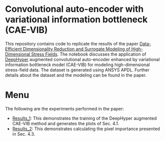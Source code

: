 # Convolutional auto-encoder with variational information bottleneck (CAE-VIB)

This repository contains code to replicate the results of the paper [Data-Efficient Dimensionality Reduction and Surrogate Modeling of High-Dimensional Stress Fields](). The notebook discusses the application of [DeepHyper](https://ieeexplore.ieee.org/abstract/document/8638041) augmented convolutional auto-encoder enhanced by variational information bottleneck model (CAE-VIB) for modeling high-dimensional stress-field data. The dataset is generated using ANSYS APDL. Further details about the dataset and the modeling can be found in the paper.

# Menu

The following are the experiments performed in the paper:

- [Results_1](): This demonstrates the training of the DeepHyper augmented CAE-VIB method and generates the plots of Sec. 4.1.
- [Results_2](): This demonstrates calculating the pixel importance presented in Sec. 4.3.
